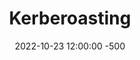 ---
title: Kerberoasting
date: 2022-10-23 12:00:00 -500 
categories: [Active Directory]
tags: [red teaming]
---